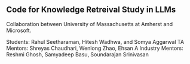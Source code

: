 ## Code for Knowledge Retreival Study in LLMs

Collaboration between University of Massachusetts at Amherst and Microsoft.

Students: Rahul Seetharaman, Hitesh Wadhwa, and Somya Aggarwal
TA Mentors: Shreyas Chaudhari, Wenlong Zhao, Ehsan A
Industry Mentors:  Reshmi Ghosh, Samyadeep Basu, Soundarajan Srinivasan
